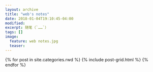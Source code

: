 ```yaml
---
layout: archive
title: "web's notes"
date: 2018-01-04T19:10:45-04:00
modified:
excerpt: 随笔（`……`）
tags: []
image: 
  feature: web notes.jpg
  teaser:
---
```



<div class="tiles">
{% for post in site.categories.rwd %}
  {% include post-grid.html %}
{% endfor %}
</div><!-- /.tiles 把所有categories 有 rwd 的列出来-->
